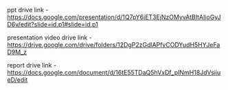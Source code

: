 ppt drive link - https://docs.google.com/presentation/d/1Q7pY6jET3EjNzOMyvAtBItAIioGyJD6v/edit?slide=id.p1#slide=id.p1

presentation video drive link - https://drive.google.com/drive/folders/12DgP2zGdlAPfvCODYudH5HYJeFaD9M_z

report drive link - https://docs.google.com/document/d/16tE55TDaQ5hVxDf_pINmH18JdVsiiueD/edit
